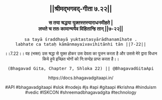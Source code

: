 <center><h2>||श्रीमद्‍भगवद्‍-गीता ७.२२||</h2>
<h3>स तया श्रद्धया युक्तस्तस्याराधनमीहते |<br/>लभते च ततः कामान्मयैव विहितान्हि तान् ||७-२२||</h3>
<pre>sa tayā śraddhayā yuktastasyārādhanamīhate .<br/>labhate ca tataḥ kāmānmayaivavihitānhi tān ||7-22||</pre>
<p>।।7.22।। वह (भक्त) उस श्रद्धा से युक्त होकर उस देवता का पूजन करता है और उससे मेरे द्वारा विधान किये हुये इच्छित भोगों को नि:सन्देह प्राप्त करता है।।</p>
<pre>(Bhagavad Gita, Chapter 7, Shloka 22) || @BhagavadGitaApi</pre><p>https://docs.bhagavadgitaapi.in/</p><p>#API #bhagavadgitaapi #slok #nodejs #js #api #gitaapi #krishna #hinduism #vedic #ISKCON #shreemadbhagavadgita #technology</p></center>
